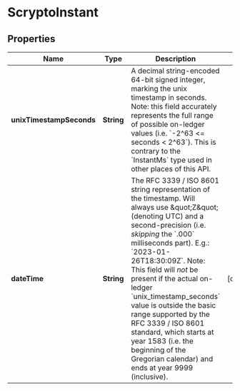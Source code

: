

# ScryptoInstant


## Properties

| Name | Type | Description | Notes |
|------------ | ------------- | ------------- | -------------|
|**unixTimestampSeconds** | **String** | A decimal string-encoded 64-bit signed integer, marking the unix timestamp in seconds.  Note: this field accurately represents the full range of possible on-ledger values (i.e. &#x60;-2^63 &lt;&#x3D; seconds &lt; 2^63&#x60;). This is contrary to the &#x60;InstantMs&#x60; type used in other places of this API.  |  |
|**dateTime** | **String** | The RFC 3339 / ISO 8601 string representation of the timestamp. Will always use \&quot;Z\&quot; (denoting UTC) and a second-precision (i.e. *skipping* the &#x60;.000&#x60; milliseconds part). E.g.: &#x60;2023-01-26T18:30:09Z&#x60;.  Note: This field will *not* be present if the actual on-ledger &#x60;unix_timestamp_seconds&#x60; value is outside the basic range supported by the RFC 3339 / ISO 8601 standard, which starts at year 1583 (i.e. the beginning of the Gregorian calendar) and ends at year 9999 (inclusive).  |  [optional] |




